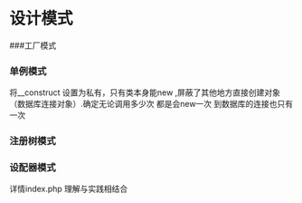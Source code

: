 # 设计模式
###工厂模式
### 单例模式 
将__construct 设置为私有，只有类本身能new ,屏蔽了其他地方直接创建对象（数据库连接对象）.确定无论调用多少次 都是会new一次 到数据库的连接也只有一次
### 注册树模式
### 设配器模式
详情index.php 理解与实践相结合
